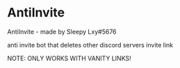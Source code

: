 # AntiInvite 
AntiInvite - made by Sleepy Lxy#5676

anti invite bot that deletes other discord servers invite link

NOTE: ONLY WORKS WITH VANITY LINKS!
